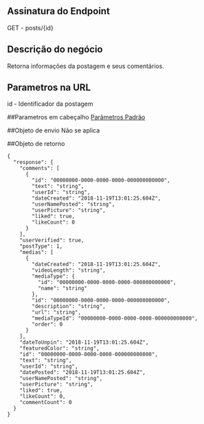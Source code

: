 ## Assinatura do Endpoint

GET - posts/{id}

## Descrição do negócio
Retorna informações da postagem e seus comentários.

## Parametros na URL
id - Identificador da postagem

##Parametros em cabeçalho
[Parâmetros Padrão](/API-\(Endpoints\)/Parâmetros-Padrão)

##Objeto de envio
Não se aplica

##Objeto de retorno

```
{
  "response": {
    "comments": [
      {
        "id": "00000000-0000-0000-0000-000000000000",
        "text": "string",
        "userId": "string",
        "dateCreated": "2018-11-19T13:01:25.604Z",
        "userNamePosted": "string",
        "userPicture": "string",
        "liked": true,
        "likeCount": 0
      }
    ],
    "userVerified": true,
    "postType": 1,
    "medias": [
      {
        "dateCreated": "2018-11-19T13:01:25.604Z",
        "videoLength": "string",
        "mediaType": {
          "id": "00000000-0000-0000-0000-000000000000",
          "name": "string"
        },
        "id": "00000000-0000-0000-0000-000000000000",
        "description": "string",
        "url": "string",
        "mediaTypeId": "00000000-0000-0000-0000-000000000000",
        "order": 0
      }
    ],
    "dateToUnpin": "2018-11-19T13:01:25.604Z",
    "featuredColor": "string",
    "id": "00000000-0000-0000-0000-000000000000",
    "text": "string",
    "userId": "string",
    "datePosted": "2018-11-19T13:01:25.604Z",
    "userNamePosted": "string",
    "userPicture": "string",
    "liked": true,
    "likeCount": 0,
    "commentCount": 0
  }
}
```